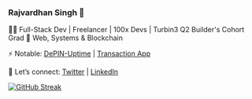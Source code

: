 ### Rajvardhan Singh 🍉

👨‍💻 Full-Stack Dev | Freelancer | 100x Devs  | Turbin3 Q2 Builder's Cohort Grad
🚀 Web, Systems & Blockchain  

⚡ Notable: [DePIN-Uptime](https://github.com/0xRajvardhan/DePIN-Uptime) | [Transaction App](https://github.com/0xRajvardhan/transaction-App)  

💬 Let’s connect: [Twitter](https://twitter.com/rajvardhansd) | [LinkedIn](https://www.linkedin.com/in/rajvardhan-singh-dodiya)  

[![GitHub Streak](https://streak-stats.demolab.com?user=0xRajvardhan&theme=highcontrast&hide_border=true&border_radius=5)](https://git.io/streak-stats)
